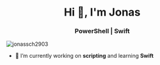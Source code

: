 <h1 align="center">Hi 👋, I'm Jonas</h1>
<h3 align="center">PowerShell | Swift</h3>

<p align="left"> <img src="https://komarev.com/ghpvc/?username=jonassch2903&label=Profile%20views&color=0e75b6&style=flat" alt="jonassch2903" /> </p>

- 🔭 I’m currently working on **scripting** and learning **Swift**

